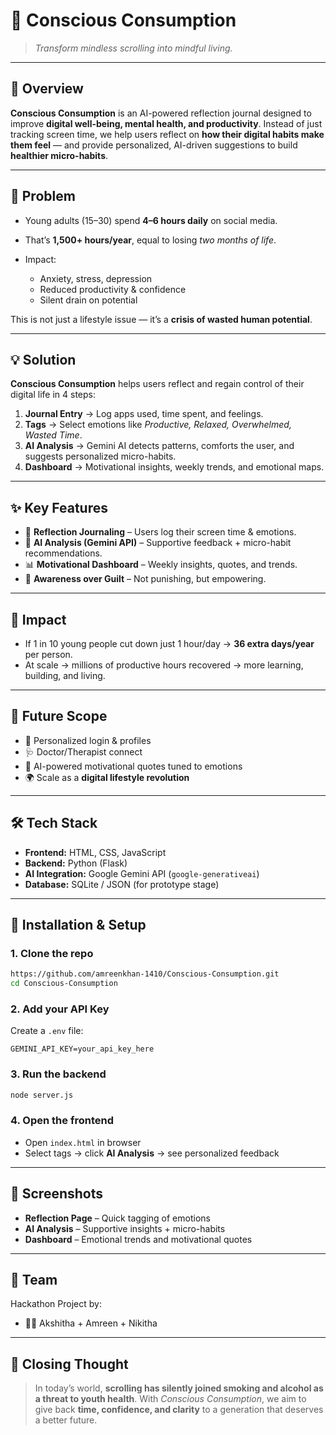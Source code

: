 # 🌱 Conscious Consumption

> *Transform mindless scrolling into mindful living.*

---

## 📌 Overview

**Conscious Consumption** is an AI-powered reflection journal designed to improve **digital well-being, mental health, and productivity**.
Instead of just tracking screen time, we help users reflect on **how their digital habits make them feel** — and provide personalized, AI-driven suggestions to build **healthier micro-habits**.

---

## 🚨 Problem

* Young adults (15–30) spend **4–6 hours daily** on social media.
* That’s **1,500+ hours/year**, equal to losing *two months of life*.
* Impact:

  * Anxiety, stress, depression
  * Reduced productivity & confidence
  * Silent drain on potential

This is not just a lifestyle issue — it’s a **crisis of wasted human potential**.

---

## 💡 Solution

**Conscious Consumption** helps users reflect and regain control of their digital life in 4 steps:

1. **Journal Entry** → Log apps used, time spent, and feelings.
2. **Tags** → Select emotions like *Productive, Relaxed, Overwhelmed, Wasted Time*.
3. **AI Analysis** → Gemini AI detects patterns, comforts the user, and suggests personalized micro-habits.
4. **Dashboard** → Motivational insights, weekly trends, and emotional maps.

---

## ✨ Key Features

* 📝 **Reflection Journaling** – Users log their screen time & emotions.
* 🤖 **AI Analysis (Gemini API)** – Supportive feedback + micro-habit recommendations.
* 📊 **Motivational Dashboard** – Weekly insights, quotes, and trends.
* 💚 **Awareness over Guilt** – Not punishing, but empowering.

---

## 🎯 Impact

* If 1 in 10 young people cut down just 1 hour/day → **36 extra days/year** per person.
* At scale → millions of productive hours recovered → more learning, building, and living.

---

## 🔮 Future Scope

* 👤 Personalized login & profiles
* 🩺 Doctor/Therapist connect
* 💬 AI-powered motivational quotes tuned to emotions
* 🌍 Scale as a **digital lifestyle revolution**

---

## 🛠️ Tech Stack

* **Frontend:** HTML, CSS, JavaScript
* **Backend:** Python (Flask)
* **AI Integration:** Google Gemini API (`google-generativeai`)
* **Database:** SQLite / JSON (for prototype stage)

---

## 🚀 Installation & Setup

### 1. Clone the repo

```bash
https://github.com/amreenkhan-1410/Conscious-Consumption.git
cd Conscious-Consumption
```

### 2. Add your API Key

Create a `.env` file:

```
GEMINI_API_KEY=your_api_key_here
```

### 3. Run the backend

```bash
node server.js
```

### 4. Open the frontend

* Open `index.html` in browser
* Select tags → click **AI Analysis** → see personalized feedback

---

## 📸 Screenshots

* **Reflection Page** – Quick tagging of emotions
* **AI Analysis** – Supportive insights + micro-habits
* **Dashboard** – Emotional trends and motivational quotes

---

## 🙌 Team

Hackathon Project by:

* 👩‍💻 Akshitha + Amreen + Nikitha

---

## 🧠 Closing Thought

> In today’s world, **scrolling has silently joined smoking and alcohol as a threat to youth health**.
> With *Conscious Consumption*, we aim to give back **time, confidence, and clarity** to a generation that deserves a better future.


